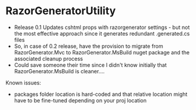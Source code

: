 # RazorGeneratorUtility
- Release 0.1 Updates cshtml props with razorgenerator settings - but not the most effective approach since it generates redundant .generated.cs files
- So, in case of 0.2 release, have the provision to migrate from RazorGenerator.Mvc to RazorGenerator.MsBuild nuget package and the associated cleanup process
- Could save someone their time since I didn't know initially that RazorGenerator.MsBuild is cleaner....

Known issues:
- packages folder location is hard-coded and that relative location might have to be fine-tuned depending on your proj location

